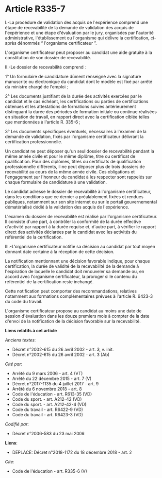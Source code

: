 # Article R335-7

I.-La procédure de validation des acquis de l'expérience comprend une étape de recevabilité de la demande de validation des
acquis de l'expérience et une étape d'évaluation par le jury, organisées par l'autorité administrative, l'établissement ou
l'organisme qui délivre la certification, ci-après dénommés “ l'organisme certificateur ”. 

L'organisme certificateur peut proposer au candidat une aide gratuite à la constitution de son dossier de recevabilité. 

II.-Le dossier de recevabilité comprend : 

1° Un formulaire de candidature dûment renseigné avec la signature manuscrite ou électronique du candidat dont le modèle est
fixé par arrêté du ministre chargé de l'emploi ; 

2° Les documents justifiant de la durée des activités exercées par le candidat et le cas échéant, les certifications ou
parties de certifications obtenues et les attestations de formations suivies antérieurement distinguant la durée des périodes
de formation initiale ou continue réalisées en situation de travail, en rapport direct avec la certification ciblée telles
que mentionnées à l'article R. 335-6 ; 

3° Les documents spécifiques éventuels, nécessaires à l'examen de la demande de validation, fixés par l'organisme
certificateur délivrant la certification professionnelle. 

Un candidat ne peut déposer qu'un seul dossier de recevabilité pendant la même année civile et pour le même diplôme, titre ou
certificat de qualification. Pour des diplômes, titres ou certificats de qualification professionnelle différents, il ne peut
déposer plus de trois dossiers de recevabilité au cours de la même année civile. Ces obligations et l'engagement sur
l'honneur du candidat à les respecter sont rappelés sur chaque formulaire de candidature à une validation. 

Le candidat adresse le dossier de recevabilité à l'organisme certificateur, dans les conditions que ce dernier a
préalablement fixées et rendues publiques, notamment sur son site internet ou sur le portail gouvernemental dématérialisé
dédié à la validation des acquis de l'expérience. 

L'examen du dossier de recevabilité est réalisé par l'organisme certificateur. Il consiste d'une part, à contrôler la
conformité de la durée effective d'activité par rapport à la durée requise et, d'autre part, à vérifier le rapport direct des
activités déclarées par le candidat avec les activités du référentiel de la certification. 

III.-L'organisme certificateur notifie sa décision au candidat par tout moyen donnant date certaine à la réception de cette
décision. 

La notification mentionnant une décision favorable indique, pour chaque certification, la durée de validité de la
recevabilité de la demande à l'expiration de laquelle le candidat doit renouveler sa demande ou, en accord avec l'organisme
certificateur, la proroger si le contenu du référentiel de la certification reste inchangé. 

Cette notification peut comporter des recommandations, relatives notamment aux formations complémentaires prévues à l'article
R. 6423-3 du code du travail. 

L'organisme certificateur propose au candidat au moins une date de session d'évaluation dans les douze premiers mois à
compter de la date d'envoi de la notification de la décision favorable sur la recevabilité.

**Liens relatifs à cet article**

_Anciens textes_:

  - Décret n°2002-615 du 26 avril 2002 - art. 3, v. init.
  - Décret n°2002-615 du 26 avril 2002 - art. 3 (Ab)

_Cité par_:

  - Arrêté du 9 mars 2006 - art. 4 (VT)
  - Arrêté du 22 décembre 2015 - art. 7 (V)
  - Décret n°2017-1135 du 4 juillet 2017 - art. 9
  - Arrêté du 6 novembre 2018 - art. 8
  - Code de l'éducation - art. R613-35 (VD)
  - Code du sport. - art. A212-42 (VD)
  - Code du sport. - art. A212-42-4 (VD)
  - Code du travail - art. R6422-9 (VD)
  - Code du travail - art. R6423-3 (VD)

_Codifié par_:

  - Décret n°2006-583 du 23 mai 2006

**Liens**:

  - DEPLACE: Décret n°2018-1172 du 18 décembre 2018 - art. 2

_Cite_:

  - Code de l'éducation - art. R335-6 (V)
